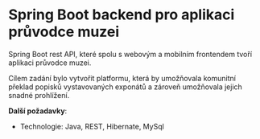 # Spring Boot backend pro aplikaci průvodce muzei
Spring Boot rest API, které spolu s webovým a mobilním frontendem tvoří aplikaci průvodce muzei.

Cílem zadání bylo vytvořit platformu, která by umožňovala komunitní překlad popisků vystavovaných exponátů a zároveň umožňovala jejich snadné prohlížení.

**Další požadavky**:
- Technologie: Java, REST, Hibernate, MySql
